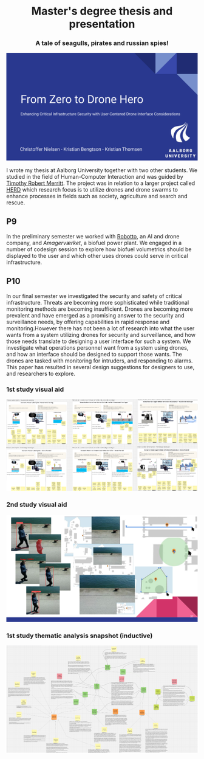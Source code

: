 <h1 align="center">Master's degree thesis and presentation</h1>
<h3 align="center">A tale of seagulls, pirates and russian spies!</h3>

![Intro slide](slide1.png)

I wrote my thesis at Aalborg University together with two other students. We studied in the field of Human-Computer Interaction and was guided by [Timothy Robert Merritt](https://vbn.aau.dk/en/persons/merritt). The project was in relation to a larger project called [HERD](https://herdproject.dk/) which research focus is to utilize drones and drone swarms to enhance processes in fields such as society, agriculture and search and rescue.

## P9
In the preliminary semester we worked with [Robotto](https://www.robotto.ai/), an AI and drone company, and *Amagerværket*, a biofuel power plant. We engaged in a number of codesign session to explore how biofuel volumetrics should be displayed to the user and which other uses drones could serve in critical infrastructure.

## P10
In our final semester we investigated the security and safety of critical infrastructure. Threats are becoming more sophisticated while traditional monitoring methods are becoming insufficient. Drones are becoming more prevalent and have emerged as a promising answer to the security and surveillance needs, by offering capabilities in rapid response and monitoring.However there has not been a lot of research into what the user wants from a system utilizing drones for security and surveillance, and how those needs translate to designing a user interface for such a system. We investigate what operations personnel want from a system using drones, and how an interface should be designed to support those wants. The drones are tasked with monitoring for intruders, and responding to alarms. This paper has resulted in several design suggestions for designers to use, and researchers
to explore.

### 1st study visual aid
![Miro board used in 1st study](storyboard.png)

### 2nd study visual aid
![Compiled imgs from 2nd study](workshop.png)

### 1st study thematic analysis snapshot (inductive)
![Thematic analysis snapshot from Miro](TA.png)